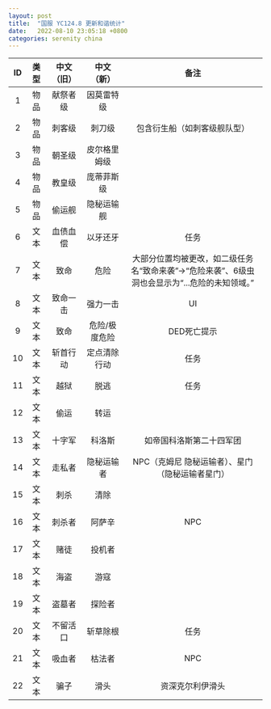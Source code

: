 ```yaml
---
layout: post
title:  "国服 YC124.8 更新和谐统计"
date:   2022-08-10 23:05:18 +0800
categories: serenity china
---
```



| ID | 类型 | 中文（旧） | 中文（新） | 备注 |
|:---:|:---:|:---:|:---:|:---:|
| 1 | 物品 | 献祭者级 | 因莫雷特级 | 　 |
| 2 | 物品 | 刺客级 | 刺刀级 | 包含衍生船（如刺客级舰队型） |
| 3 | 物品 | 朝圣级 | 皮尔格里姆级 | 　 |
| 4 | 物品 | 教皇级 | 庞蒂菲斯级 | 　 |
| 5 | 物品 | 偷运舰 | 隐秘运输舰 | 　 |
| 6 | 文本 | 血债血偿 | 以牙还牙 | 任务 |
| 7 | 文本 | 致命 | 危险 | 大部分位置均被更改，如二级任务名“致命来袭”→“危险来袭”、6级虫洞也会显示为“...危险的未知领域。” |
| 8 | 文本 | 致命一击 | 强力一击 | UI |
| 9 | 文本 | 致命 | 危险/极度危险 | DED死亡提示 |
| 10 | 文本 | 斩首行动 | 定点清除行动 | 任务 |
| 11 | 文本 | 越狱 | 脱逃 | 任务 |
| 12 | 文本 | 偷运 | 转运 | 　 |
| 13 | 文本 | 十字军 | 科洛斯 | 如帝国科洛斯第二十四军团 |
| 14 | 文本 | 走私者 | 隐秘运输者 | NPC（克姆尼   隐秘运输者）、星门（隐秘运输者星门） |
| 15 | 文本 | 刺杀 | 清除 | 　 |
| 16 | 文本 | 刺杀者 | 阿萨辛 | NPC |
| 17 | 文本 | 赌徒 | 投机者 | 　 |
| 18 | 文本 | 海盗 | 游寇 | 　 |
| 19 | 文本 | 盗墓者 | 探险者 | 　 |
| 20 | 文本 | 不留活口 | 斩草除根 | 任务 |
| 21 | 文本 | 吸血者 | 枯法者 | NPC |
| 22 | 文本 | 骗子 | 滑头 | 资深克尔利伊滑头 |
